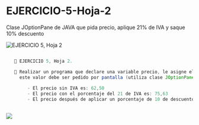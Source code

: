 # EJERCICIO-5-Hoja-2
Clase JOptionPane de JAVA que pida precio, aplique 21% de IVA y saque 10% descuento

  ![EJERCICIO 5, Hoja 2](https://repository-images.githubusercontent.com/541325491/490a71c0-f610-4b80-ac80-8bfccda8b030)

```java 

   📌 EJERCICIO 5, Hoja 2.

   🔴 Realizar un programa que declare una variable precio, le asigne el valor 62.5, 
     este valor debe ser pedido por pantalla (utiliza clase JOptionPane) y visualice:
     
        - El precio sin IVA es: 62,50
        - El precio con el porcentaje del 21 de IVA es: 75,63
        - El precio después de aplicar un porcentaje de 10 de descuento es: 68,06
        
```

![](https://repository-images.githubusercontent.com/541325491/c251182a-19fe-47a7-b482-e5c01839e8be)





